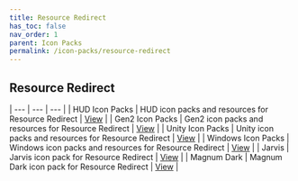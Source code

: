 ```yaml
---
title: Resource Redirect
has_toc: false
nav_order: 1
parent: Icon Packs
permalink: /icon-packs/resource-redirect
---
```


## Resource Redirect

| --- | --- | --- |
| HUD Icon Packs | HUD icon packs and resources for Resource Redirect | [View][HUDSeries] |
| Gen2 Icon Packs | Gen2 icon packs and resources for Resource Redirect | [View][Gen2Series] |
| Unity Icon Packs | Unity icon packs and resources for Resource Redirect | [View][UnitySeries] |
| Windows Icon Packs | Windows icon packs and resources for Resource Redirect | [View][WindowsSeries] |
| Jarvis | Jarvis icon pack for Resource Redirect | [View][Jarvis] |
| Magnum Dark | Magnum Dark icon pack for Resource Redirect | [View][MagnumDark] |  

<!-- ////////////////////////////////////////////////////////////////////////////////////////////////////////////////////// -->

[HUDSeries]: /icon-packs/resource-redirect/hud-series
[Gen2Series]: /icon-packs/resource-redirect/gen2-series
[UnitySeries]: /icon-packs/resource-redirect/unity-series
[WindowsSeries]: /icon-packs/resource-redirect/windows-series
[Jarvis]: /icon-packs/resource-redirect/jarvis
[MagnumDark]: /icon-packs/resource-redirect/magnum-dark

<!-- ////////////////////////////////////////////////////////////////////////////////////////////////////////////////////// -->

[WIP]: /WIP

<!-- ////////////////////////////////////////////////////////////////////////////////////////////////////////////////////// -->
